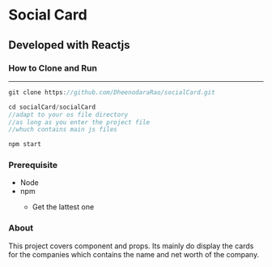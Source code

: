 <h1>Social Card</h1>
<h2>Developed with Reactjs</h2>
<h3>How to Clone and Run</h3>
<hr>

```js
git clone https://github.com/DheenodaraRao/socialCard.git

cd socialCard/socialCard
//adapt to your os file directory
//as long as you enter the project file 
//whuch contains main js files

npm start
```

<h3>Prerequisite</h3>
<ul>
<li>Node</li>
<li>npm</li>
    <ul>
        <li>Get the lattest one</li>
    </ul>
</ul>

<h3>About</h3>
<p>
    This project covers component and props. Its mainly do display the cards for the companies which contains the name and net worth of the company.
</p>